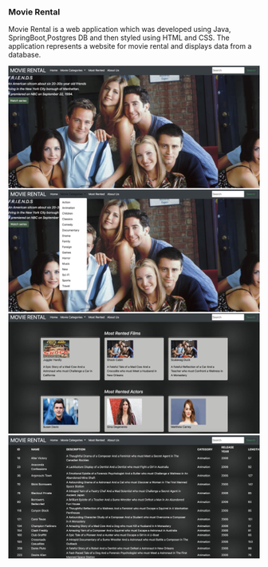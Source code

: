### Movie Rental

Movie Rental is a web application which was developed using Java, SpringBoot,Postgres DB and then styled using HTML and CSS. The application represents a website for movie rental and displays data from a database. 

![Screenshot](mainPage.jpeg?raw=true "Home Page")
![Screenshot](movieCategories.jpeg?raw=true "Home Page")
![Screenshot](mostRented.jpeg?raw=true "Home Page")
![Screenshot](movieList.jpeg?raw=true "Home Page")
